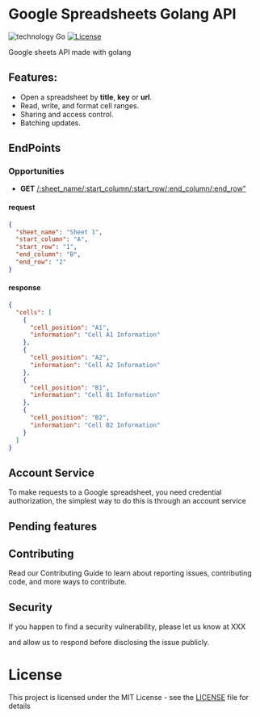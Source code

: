 # Google Spreadsheets Golang API
![technology Go](https://img.shields.io/badge/technology-go-blue.svg)
[![License](https://img.shields.io/github/license/hprose/hprose-golang.svg)](http://opensource.org/licenses/MIT)

Google sheets API made with golang

## Features:

* Open a spreadsheet by **title**, **key** or **url**.
* Read, write, and format cell ranges.
* Sharing and access control.
* Batching updates.


## EndPoints

### Opportunities

- **GET** [/:sheet_name/:start_column/:start_row/:end_column/:end_row"]()

#### request

```json
{
  "sheet_name": "Sheet 1",
  "start_column": "A",
  "start_row": "1",
  "end_column": "B",
  "end_row": "2"
}
```

#### response

```json
{
  "cells": [
    {
      "cell_position": "A1",
      "information": "Cell A1 Information"
    },
    {
      "cell_position": "A2",
      "information": "Cell A2 Information"
    },
    {
      "cell_position": "B1",
      "information": "Cell B1 Information"
    },
    {
      "cell_position": "B2",
      "information": "Cell B2 Information"
    }
  ]
}
```


## Account Service
To make requests to a Google spreadsheet, you need credential authorization, the simplest way to do this is through an account service



## Pending features

## Contributing
Read our Contributing Guide to learn about reporting issues, contributing code, and more ways to contribute.


## Security
If you happen to find a security vulnerability, please let us know at 
XXX

and allow us to respond before disclosing the issue publicly.


# License

This project is licensed under the MIT License - see the [LICENSE](LICENSE) file for details